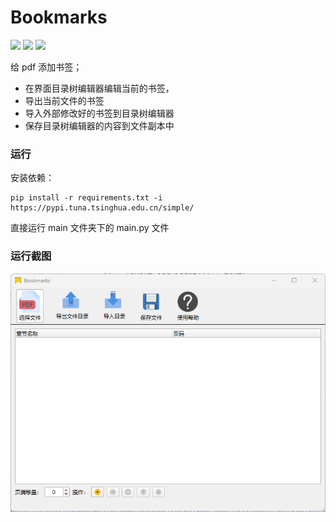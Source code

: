 # Bookmarks
![](https://img.shields.io/badge/python-3.10-blue)
![](https://img.shields.io/badge/pyside6-6.4.2-blue)
![](https://img.shields.io/badge/fitz-0.0.1-blue)


给 pdf 添加书签；
- 在界面目录树编辑器编辑当前的书签，
- 导出当前文件的书签
- 导入外部修改好的书签到目录树编辑器
- 保存目录树编辑器的内容到文件副本中

### 运行

安装依赖：
```shell
pip install -r requirements.txt -i https://pypi.tuna.tsinghua.edu.cn/simple/ 
```

直接运行 main 文件夹下的 main.py 文件


### 运行截图

<img src="image/img.png">
